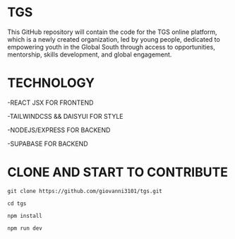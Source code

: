 # TGS
This GitHub repository will contain the code for the TGS online platform, which is a newly created organization, led by young people, dedicated to empowering youth in the Global South through access to opportunities, mentorship, skills development, and global engagement.

# TECHNOLOGY
  -REACT JSX FOR FRONTEND
  
  -TAILWINDCSS && DAISYUI FOR STYLE
  
  -NODEJS/EXPRESS FOR BACKEND
  
  -SUPABASE FOR BACKEND

# CLONE AND START TO CONTRIBUTE
``git clone https://github.com/giovanni3101/tgs.git``

``cd tgs``

``npm install``

``npm run dev``
